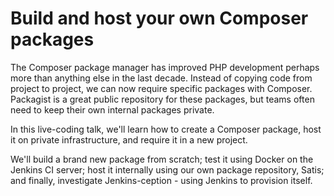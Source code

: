 # Build and host your own Composer packages

The Composer package manager has improved PHP development perhaps more than anything else in the last decade. Instead of copying code from project to project, we can now require specific packages with Composer. Packagist is a great public repository for these packages, but teams often need to keep their own internal packages private.

In this live-coding talk, we'll learn how to create a Composer package, host it on private infrastructure, and require it in a new project.

We'll build a brand new package from scratch; test it using Docker on the Jenkins CI server; host it internally using our own package repository, Satis; and finally, investigate Jenkins-ception - using Jenkins to provision itself.
